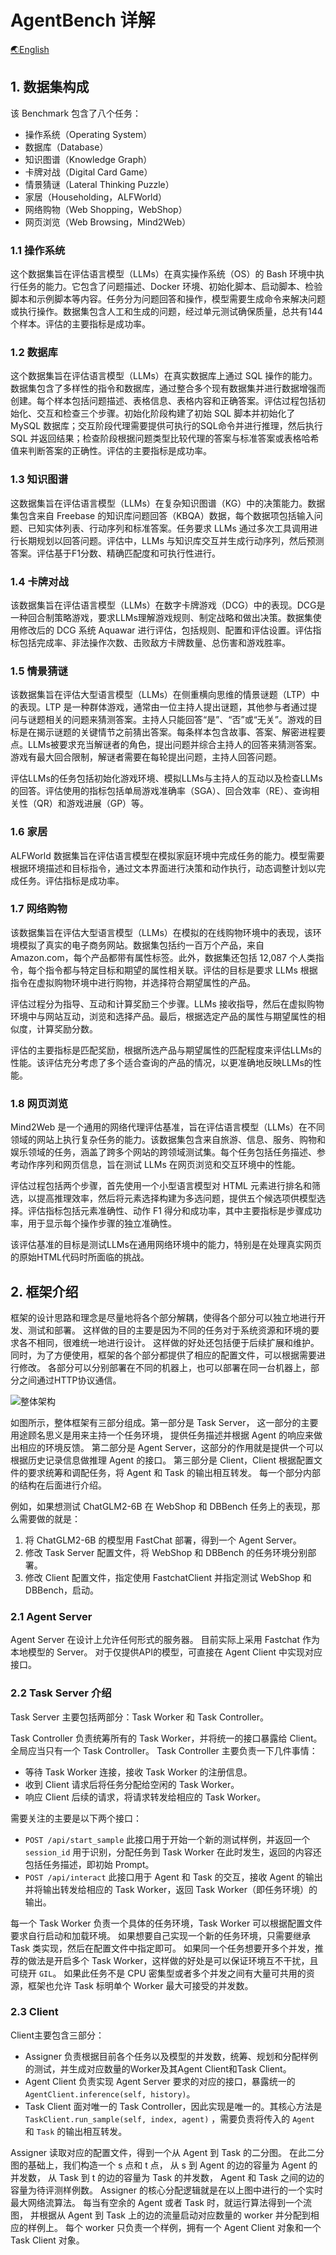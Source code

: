 # AgentBench 详解

[🌏English](Introduction_en.md)

## 1. 数据集构成

该 Benchmark 包含了八个任务：

- 操作系统（Operating System）
- 数据库（Database）
- 知识图谱（Knowledge Graph）
- 卡牌对战（Digital Card Game）
- 情景猜谜（Lateral Thinking Puzzle）
- 家居（Householding，ALFWorld）
- 网络购物（Web Shopping，WebShop）
- 网页浏览（Web Browsing，Mind2Web）

### 1.1 操作系统

这个数据集旨在评估语言模型（LLMs）在真实操作系统（OS）的 Bash 环境中执行任务的能力。它包含了问题描述、Docker
环境、初始化脚本、启动脚本、检验脚本和示例脚本等内容。任务分为问题回答和操作，模型需要生成命令来解决问题或执行操作。数据集包含人工和生成的问题，经过单元测试确保质量，总共有144个样本。评估的主要指标是成功率。

### 1.2 数据库

这个数据集旨在评估语言模型（LLMs）在真实数据库上通过 SQL
操作的能力。数据集包含了多样性的指令和数据库，通过整合多个现有数据集并进行数据增强而创建。每个样本包括问题描述、表格信息、表格内容和正确答案。评估过程包括初始化、交互和检查三个步骤。初始化阶段构建了初始
SQL 脚本并初始化了 MySQL 数据库；交互阶段代理需要提供可执行的SQL命令并进行推理，然后执行 SQL
并返回结果；检查阶段根据问题类型比较代理的答案与标准答案或表格哈希值来判断答案的正确性。评估的主要指标是成功率。

### 1.3 知识图谱

这数据集旨在评估语言模型（LLMs）在复杂知识图谱（KG）中的决策能力。数据集包含来自 Freebase
的知识库问题回答（KBQA）数据，每个数据项包括输入问题、已知实体列表、行动序列和标准答案。任务要求 LLMs
通过多次工具调用进行长期规划以回答问题。评估中，LLMs 与知识库交互并生成行动序列，然后预测答案。评估基于F1分数、精确匹配度和可执行性进行。

### 1.4 卡牌对战

该数据集旨在评估语言模型（LLMs）在数字卡牌游戏（DCG）中的表现。DCG是一种回合制策略游戏，要求LLMs理解游戏规则、制定战略和做出决策。数据集使用修改后的
DCG 系统 Aquawar 进行评估，包括规则、配置和评估设置。评估指标包括完成率、非法操作次数、击败敌方卡牌数量、总伤害和游戏胜率。

### 1.5 情景猜谜

该数据集旨在评估大型语言模型（LLMs）在侧重横向思维的情景谜题（LTP）中的表现。LTP
是一种群体游戏，通常由一位主持人提出谜题，其他参与者通过提问与谜题相关的问题来猜测答案。主持人只能回答“是”、“否”或“无关”。游戏的目标是在揭示谜题的关键情节之前猜出答案。每条样本包含故事、答案、解密进程要点。LLMs被要求充当解谜者的角色，提出问题并综合主持人的回答来猜测答案。游戏有最大回合限制，解谜者需要在每轮提出问题，主持人回答问题。

评估LLMs的任务包括初始化游戏环境、模拟LLMs与主持人的互动以及检查LLMs的回答。评估使用的指标包括单局游戏准确率（SGA）、回合效率（RE）、查询相关性（QR）和游戏进展（GP）等。

### 1.6 家居

ALFWorld 数据集旨在评估语言模型在模拟家庭环境中完成任务的能力。模型需要根据环境描述和目标指令，通过文本界面进行决策和动作执行，动态调整计划以完成任务。评估指标是成功率。

### 1.7 网络购物

该数据集旨在评估大型语言模型（LLMs）在模拟的在线购物环境中的表现，该环境模拟了真实的电子商务网站。数据集包括约一百万个产品，来自
Amazon.com，每个产品都带有属性标签。此外，数据集还包括 12,087 个人类指令，每个指令都与特定目标和期望的属性相关联。评估的目标是要求
LLMs 根据指令在虚拟购物环境中进行购物，并选择符合期望属性的产品。

评估过程分为指导、互动和计算奖励三个步骤。LLMs 接收指导，然后在虚拟购物环境中与网站互动，浏览和选择产品。最后，根据选定产品的属性与期望属性的相似度，计算奖励分数。

评估的主要指标是匹配奖励，根据所选产品与期望属性的匹配程度来评估LLMs的性能。该评估充分考虑了多个适合查询的产品的情况，以更准确地反映LLMs的性能。

### 1.8 网页浏览

Mind2Web
是一个通用的网络代理评估基准，旨在评估语言模型（LLMs）在不同领域的网站上执行复杂任务的能力。该数据集包含来自旅游、信息、服务、购物和娱乐领域的任务，涵盖了跨多个网站的跨领域测试集。每个任务包括任务描述、参考动作序列和网页信息，旨在测试
LLMs 在网页浏览和交互环境中的性能。

评估过程包括两个步骤，首先使用一个小型语言模型对 HTML 元素进行排名和筛选，以提高推理效率，然后将元素选择构建为多选问题，提供五个候选项供模型选择。评估指标包括元素准确性、动作
F1 得分和成功率，其中主要指标是步骤成功率，用于显示每个操作步骤的独立准确性。

该评估基准的目标是测试LLMs在通用网络环境中的能力，特别是在处理真实网页的原始HTML代码时所面临的挑战。

## 2. 框架介绍

框架的设计思路和理念是尽量地将各个部分解耦，使得各个部分可以独立地进行开发、测试和部署。
这样做的目的主要是因为不同的任务对于系统资源和环境的要求各不相同，很难统一地进行设计。
这样做的好处还包括便于后续扩展和维护。
同时，为了方便使用，框架的各个部分都提供了相应的配置文件，可以根据需要进行修改。
各部分可以分别部署在不同的机器上，也可以部署在同一台机器上，部分之间通过HTTP协议通信。

![整体架构](../assets/architecture.png)

如图所示，整体框架有三部分组成。第一部分是 Task Server，
这一部分的主要用途顾名思义是用来主持一个任务环境，
提供任务描述并根据 Agent 的响应来做出相应的环境反馈。
第二部分是 Agent Server，这部分的作用就是提供一个可以根据历史记录信息做推理 Agent 的接口。
第三部分是 Client，Client 根据配置文件的要求统筹和调配任务，将 Agent 和 Task 的输出相互转发。
每一个部分内部的结构在后面进行介绍。

例如，如果想测试 ChatGLM2-6B 在 WebShop 和 DBBench 任务上的表现，那么需要做的就是：

1. 将 ChatGLM2-6B 的模型用 FastChat 部署，得到一个 Agent Server。
2. 修改 Task Server 配置文件，将 WebShop 和 DBBench 的任务环境分别部署。
3. 修改 Client 配置文件，指定使用 FastchatClient 并指定测试 WebShop 和 DBBench，启动。

### 2.1 Agent Server

Agent Server 在设计上允许任何形式的服务器。
目前实际上采用 Fastchat 作为本地模型的 Server。
对于仅提供API的模型，可直接在 Agent Client 中实现对应接口。

### 2.2 Task Server 介绍

Task Server 主要包括两部分：Task Worker 和 Task Controller。

Task Controller 负责统筹所有的 Task Worker，并将统一的接口暴露给 Client。
全局应当只有一个 Task Controller。
Task Controller 主要负责一下几件事情：

- 等待 Task Worker 连接，接收 Task Worker 的注册信息。
- 收到 Client 请求后将任务分配给空闲的 Task Worker。
- 响应 Client 后续的请求，将请求转发给相应的 Task Worker。

需要关注的主要是以下两个接口：

- `POST /api/start_sample` 此接口用于开始一个新的测试样例，并返回一个 `session_id` 用于识别，分配任务到 Task
  Worker 在此时发生，返回的内容还包括任务描述，即初始 Prompt。
- `POST /api/interact` 此接口用于 Agent 和 Task 的交互，接收 Agent 的输出并将输出转发给相应的 Task Worker，返回 Task
  Worker（即任务环境）的输出。

每一个 Task Worker 负责一个具体的任务环境，Task Worker 可以根据配置文件要求自行启动和加载环境。
如果想要自己实现一个新的任务环境，只需要继承 Task 类实现，然后在配置文件中指定即可。
如果同一个任务想要开多个并发，推荐的做法是开启多个 Task Worker，这样做的好处是可以保证环境互不干扰，且可绕开 `GIL`。
如果此任务不是 CPU 密集型或者多个并发之间有大量可共用的资源，框架也允许 Task 标明单个 Worker 最大可接受的并发数。

### 2.3 Client

Client主要包含三部分：

- Assigner 负责根据目前各个任务以及模型的并发数，统筹、规划和分配样例的测试，并生成对应数量的Worker及其Agent Client和Task
  Client。
- Agent Client 负责实现 Agent Server 要求的对应的接口，暴露统一的 `AgentClient.inference(self, history)`。
- Task Client 面对唯一的 Task Controller，因此实现是唯一的。其核心方法是 `TaskClient.run_sample(self, index, agent)`
  ，需要负责将传入的 `Agent` 和 `Task` 的输出相互转发。

Assigner 读取对应的配置文件，得到一个从 Agent 到 Task 的二分图。
在此二分图的基础上，我们构造一个 s 点和 t 点，
从 s 到 Agent 的边的容量为 Agent 的并发数，
从 Task 到 t 的边的容量为 Task 的并发数，
Agent 和 Task 之间的边的容量为待评测样例数。
Assigner 的核心分配逻辑就是在以上图中进行的一个实时最大网络流算法。
每当有空余的 Agent 或者 Task 时，就运行算法得到一个流图，
并根据从 Agent 到 Task 上的边的流量启动对应数量的 worker 并分配到相应的样例上。
每个 worker 只负责一个样例，拥有一个 Agent Client 对象和一个 Task Client 对象。
